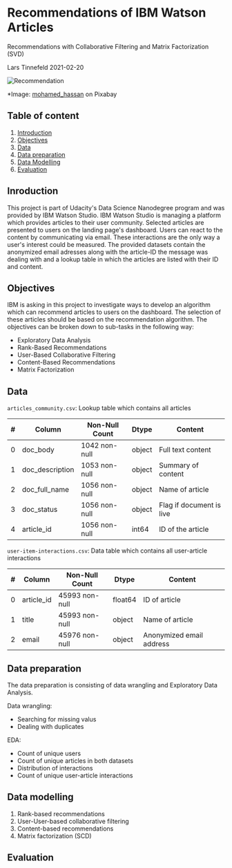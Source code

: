# Recommendations of IBM Watson Articles
Recommendations with Collaborative Filtering and Matrix Factorization (SVD)

Lars Tinnefeld
2021-02-20

![Recommendation](https://cdn.pixabay.com/photo/2018/03/19/13/43/feedback-3240007_960_720.jpg)

*Image: [mohamed_hassan](https://pixabay.com/users/mohamed_hassan-5229782/) on Pixabay

## Table of content
1. [Introduction](#business_understanding)
2. [Objectives](#objectives)
3. [Data](#data)
4. [Data preparation](#preparation)
5. [Data Modelling](#modelling)
6. [Evaluation](#evaluation)

## Inroduction <a name="business_understanding"></a>
This project is part of Udacity's Data Science Nanodegree program and was provided by IBM Watson Studio. IBM Watson Studio is managing a platform which provides articles to their user community. Selected articles are presented to users on the landing page's dashboard. Users can react to the content by communicating via email. These interactions are the only way a user's interest could be measured. The provided datasets contain the anonymized email adresses along with the article-ID the message was dealing with and a lookup table in which the articles are listed with their ID and content.

## Objectives <a name="objectives"></a>
IBM is asking in this project to investigate ways to develop an algorithm which can recommend articles to users on the dashboard. The selection of these articles should be based on the recommendation algorithm. The objectives can be broken down to sub-tasks in the following way:

- Exploratory Data Analysis
- Rank-Based Recommendations
- User-Based Collaborative Filtering
- Content-Based Recommendations
- Matrix Factorization

## Data <a name="data"></a>
`articles_community.csv`: Lookup table which contains all articles

| # |  Column | Non-Null Count | Dtype | Content |
| --- | --- | --- | --- | --- |
| 0 | doc_body | 1042 non-null | object | Full text content |
| 1 | doc_description | 1053 non-null | object | Summary of content |
| 2 | doc_full_name | 1056 non-null | object | Name of article |
| 3 | doc_status | 1056 non-null | object | Flag if document is live |
| 4 | article_id | 1056 non-null | int64 | ID of the article |

`user-item-interactions.csv`: Data table which contains all user-article interactions

| # |  Column | Non-Null Count | Dtype | Content |
| --- | --- | --- | --- | --- |
| 0 | article_id | 45993 non-null | float64 | ID of article |
| 1 | title | 45993 non-null | object | Name of article |
| 2 | email | 45976 non-null | object | Anonymized email address |

## Data preparation <a name="preparation"></a>
The data preparation is consisting of data wrangling and Exploratory Data Analysis.

Data wrangling:
- Searching for missing valus
- Dealing with duplicates

EDA:
- Count of unique users
- Count of unique articles in both datasets
- Distribution of interactions
- Count of unique user-article interactions

## Data modelling <a name="modelling"></a>
1) Rank-based recommendations
2) User-User-based collaborative filtering
3) Content-based recommendations
4) Matrix factorization (SCD)

## Evaluation <a name="evaluation"></a>
